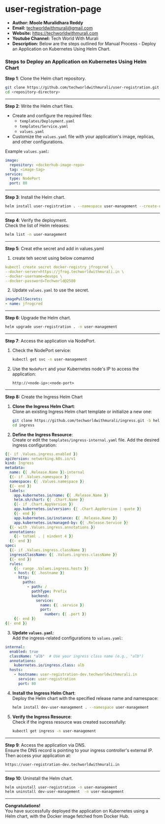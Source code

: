 # user-registration-page
+ <b>Author: Moole Muralidhara Reddy</b></br>
+ <b>Email:</b> techworldwithmurali@gmail.com</br>
+ <b>Website:</b> https://techworldwithmurali.com </br>
+ <b>Youtube Channel:</b> Tech World With Murali</br>
+ <b>Description:</b> Below are the steps outlined for Manual Process - Deploy an Application on Kubernetes Using Helm Chart.</br>

### Steps to Deploy an Application on Kubernetes Using Helm Chart

**Step 1**: Clone the Helm chart repository.  
```bash
git clone https://github.com/techworldwithmurali/user-registration.git -b helm-deploy-on-eks-jfrog
cd <repository-directory>
```
---

**Step 2**: Write the Helm chart files.  
- Create and configure the required files:  
  - `templates/Deployment.yaml`
  - `templates/Service.yaml`
  - `values.yaml`  
- Customize the `values.yaml` file with your application's image, replicas, and other configurations.  

Example `values.yaml`:  
```yaml
image:
  repository: <dockerhub-image-repo>
  tag: <image-tag>
service:
  type: NodePort
  port: 80
```

---

**Step 3**: Install the Helm chart.  
```bash
helm install user-registration . --namespace user-management --create-namespace
```

---

**Step 4**: Verify the deployment.  
Check the list of Helm releases:  
```bash
helm list -n user-management
```

---

**Step 5**: Creat ethe secret and add in values.yaml
1. create teh secret using below comamnd

```yaml
kubectl create secret docker-registry jfrogcred \
--docker-server=https://jfrog.techworldwithmurali.in \
--docker-username=devops \
--docker-password=Techworld@2580

```
2. Update `values.yaml` to use the secret.
```yaml
imagePullSecrets:
- name: jfrogcred
```
---

**Step 6**: Upgrade the Helm chart.  
```bash
helm upgrade user-registration . -n user-management
```

---

**Step 7**: Access the application via NodePort.  
1. Check the NodePort service:  
   ```bash
   kubectl get svc -n user-management
   ```
2. Use the `NodePort` and your Kubernetes node's IP to access the application:  
   ```
   http://<node-ip>:<node-port>
   ```

---

**Step 8:** Create the Ingress Helm Chart  

1. **Clone the Ingress Helm Chart**:  
   Clone an existing Ingress Helm chart template or initialize a new one:  
   ```bash
   git clone https://github.com/techworldwithmurali/ingress.git -b helm-deploy-on-eks-jfrog
   cd ingress
   ```

2. **Define the Ingress Resource**:  
   Create or edit the `templates/ingress-internal.yaml` file. Add the desired ingress configuration:  
```yaml
{{- if .Values.ingress.enabled }}
apiVersion: networking.k8s.io/v1
kind: Ingress
metadata:
  name: {{ .Release.Name }}-internal
  {{- if .Values.namespace }}
  namespace: {{ .Values.namespace }}
  {{- end }}
  labels:
    app.kubernetes.io/name: {{ .Release.Name }}
    helm.sh/chart: {{ .Chart.Name }}
    {{- if .Chart.AppVersion }}
    app.kubernetes.io/version: {{ .Chart.AppVersion | quote }}
    {{- end }}
    app.kubernetes.io/instance: {{ .Release.Name }}
    app.kubernetes.io/managed-by: {{ .Release.Service }}
  {{- with .Values.ingress.annotations }}
  annotations:
    {{- toYaml . | nindent 4 }}
  {{- end }}
spec:
  {{- if .Values.ingress.className }}
  ingressClassName: {{ .Values.ingress.className }}
  {{- end }}
  rules:
    {{- range .Values.ingress.hosts }}
    - host: {{ .hostname }}
      http:
        paths:
          - path: /
            pathType: Prefix
            backend:
              service:
                name: {{ .service }}
                port:
                  number: {{ .port }}
    {{- end }}
{{- end }}


```

3. **Update `values.yaml`**:  
   Add the ingress-related configurations to `values.yaml`:  
```yaml
internal:
  enabled: true
  className: "alb"  # Use your ingress class name (e.g., "alb")
  annotations:
    kubernetes.io/ingress.class: alb
  hosts:
    - hostname: user-registration-dev.techworldwithmurali.in
      service: user-registration
      port: 80
   ```

4. **Install the Ingress Helm Chart**:  
   Deploy the Helm chart with the specified release name and namespace:  
   ```bash
   helm install dev-user-management . --namespace user-management
   ```

5. **Verify the Ingress Resource**:  
   Check if the ingress resource was created successfully:  
   ```bash
   kubectl get ingress -n user-management
   ```
---   

**Step 9**: Access the application via DNS.  
Ensure the DNS record is pointing to your ingress controller's external IP. Then access your application at:  
```
https://user-registration-dev.techworldwithmurali.in
```
---
**Step 10**: Uninstall the Helm chart.  
```bash
helm uninstall user-registration -n user-management
helm uninstall dev-user-management  -n user-management
```
---
**Congratulations!**  
You have successfully deployed the application on Kubernetes using a Helm chart, with the Docker image fetched from Docker Hub.
